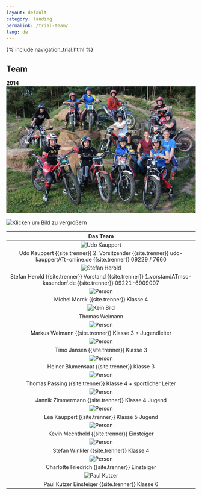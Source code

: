 ```yaml
---
layout: default
category: landing
permalink: /trial-team/
lang: de
---
```


{% include navigation_trial.html %}

## Team
**2014**
![Klicken um Bild zu vergrößern](https://raw.githubusercontent.com/msc-kasendorf/docker/027ec508626a2fcc891af18d53391d165d66a9d2/docs/_posts/IMG_8845.JPG)

![Klicken um Bild zu vergrößern](https://lh4.googleusercontent.com/-iVD7P1FwC9w/UZEmK4QzMVI/AAAAAAAADes/LBf03Hyct7k/w711-h473-no/IMGP0870.JPG)

| Das Team |
|:--------:|
| ![Udo Kauppert](https://lh4.googleusercontent.com/3li14t_HWAZ5lkrMtZ8fPWJzO-0wEe83z-m2oqlrZro=w150-h193-p-no)
| Udo Kauppert {{site.trenner}} 2. Vorsitzender  {{site.trenner}} udo-kauppertATt-online.de {{site.trenner}}  09229 / 7660 |
| ![Stefan Herold](https://lh3.googleusercontent.com/T5SHb4qb7OIfhZl8_a7RzI-yXdb7ESqFgkbi0_u3lTQ=w181-h222-p-no) |
| Stefan Herold {{site.trenner}} Vorstand {{site.trenner}} 1.vorstandATmsc-kasendorf.de {{site.trenner}} 09221-6909007 |
| ![Person](https://lh5.googleusercontent.com/9Y3oPYtRep_SKYgdIOZNr_zQ_XRb3MgwwDj06Ow5ifY=w180-h176-p-no) |
| Michel Morck {{site.trenner}} Klasse 4 |
|  ![Kein Bild](http://) |
|  Thomas Weimann |
| ![Person](https://lh6.googleusercontent.com/LGm-nV2_UCrz-q-8oe6hL604oCe_ky_gPkV2HdnmMJ8=w137-h207-p-no) |
| Markus Weimann {{site.trenner}} Klasse 3 + Jugendleiter  |
| ![Person](https://lh5.googleusercontent.com/c4pjh1One-b3aj1-kndZ4pjJFQtSWEXEwb_gFpOfiu4=w284-h212-p-no) |
| Timo Jansen {{site.trenner}} Klasse 3 |
| ![Person](https://lh6.googleusercontent.com/5-8txWBxjYHGAsKzLLLnpJlcjNsmTWiIkA4aryZ0Q2I=w283-h212-p-no) |
| Heiner Blumensaat {{site.trenner}} Klasse 3 |
| ![Person](https://lh6.googleusercontent.com/MGocEJLPjcFJcStHuq4RV1cS4QAZEPJqVYGoclCEEds=w283-h212-p-no) |
| Thomas Passing {{site.trenner}} Klasse 4 + sportlicher Leiter |
| ![Person](https://lh5.googleusercontent.com/7ZdUOu030RvmziSvYRIgtJ-lcCZiacjomrnwJEGzBno=w148-h222-p-no) |
| Jannik Zimmermann {{site.trenner}} Klasse 4 Jugend |
| ![Person](https://lh6.googleusercontent.com/ij0NWpNuGlL0CQxG2ApfKpnrOTq7fk4otM1WlSn8OUY=w165-h207-p-no) |
| Lea Kauppert {{site.trenner}} Klasse 5 Jugend |
| ![Person](https://lh5.googleusercontent.com/VZV8YPJtfCAV5SjM1y4ZfIr8B0Y7gaL6Rd0I__HDSh4=w183-h222-p-no) |
| Kevin Mechthold {{site.trenner}} Einsteiger |
| ![Person](https://lh6.googleusercontent.com/083_K634rP6HvQKsVWZ8PxKVsRlNf-ctouOWZIs6DL8=w283-h212-p-no) |
| Stefan Winkler {{site.trenner}} Klasse 4 |
| ![Person](https://lh3.googleusercontent.com/S05rCZ2lYmd4QHygeDhkgK76aKmb0ck3KRTshiPE_48=w276-h207-p-no) |
| Charlotte Friedrich {{site.trenner}} Einsteiger |
| ![Paul Kutzer](https://lh3.googleusercontent.com/-N0CxIUd8UA0/VPQbpTsFmRI/AAAAAAAAFY0/yV_qnEQFiW4/w480-h360-no/CIMG4272-001.JPG) |
| Paul Kutzer Einsteiger  {{site.trenner}}  Klasse 6 |
